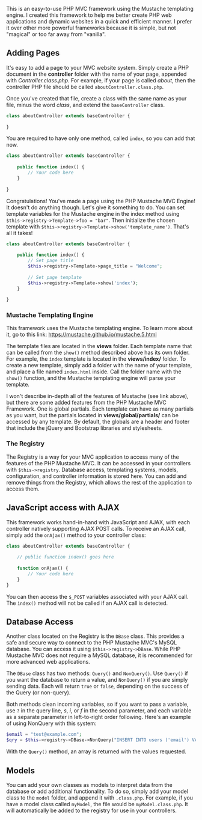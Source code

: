 This is an easy-to-use PHP MVC framework using the Mustache templating engine.  I created this framework to help me better create PHP web applications and dynamic websites in a quick and efficient manner.  I prefer it over other more powerful frameworks because it is simple, but not "magical" or too far away from "vanilla".

## Adding Pages
It's easy to add a page to your MVC website system.  Simply create a PHP document in the **controller** folder with the name of your page, appended with *Controller.class.php*.
For example, if your page is called *about*, then the controller PHP file should be called `aboutController.class.php`.

Once you've created that file, create a class with the same name as your file, minus the word *class*, and extend the `baseController` class.

```php
class aboutController extends baseController {
	
}
```
	
You are required to have only one method, called `index`, so you can add that now.

```php
class aboutController extends baseController {
	
	public function index() {
		// Your code here
	}
	
}
```

Congratulations!  You've made a page using the PHP Mustache MVC Engine!  It doesn't do anything though.  Let's give it something to do.
You can set template variables for the Mustache engine in the index method using `$this->registry->Template->foo = "bar"`.  Then initialize the chosen template with `$this->registry->Template->show('template_name')`.  That's all it takes!

```php
class aboutController extends baseController {
	
	public function index() {
		// Set page title
		$this->registry->Template->page_title = "Welcome";
		
		// Set page template
		$this->registry->Template->show('index');
	}
	
}
```

### Mustache Templating Engine
This framework uses the Mustache templating engine.  To learn more about it, go to this link: https://mustache.github.io/mustache.5.html

The template files are located in the **views** folder.  Each template name that can be called from the `show()` method described above has its own folder.  For example, the `index` template is located in the **views/index/** folder.  To create a new template, simply add a folder with the name of your template, and place a file named `index.html` inside.  Call the folder name with the `show()` function, and the Mustache templating engine will parse your template.

I won't describe in-depth all of the features of Mustache (see link above), but there are some added features from the PHP Mustache MVC Framework.  One is global partials.  Each template can have as many partials as you want, but the partials located in **views/global/partials/** can be accessed by any template.  By default, the globals are a header and footer that include the jQuery and Bootstrap libraries and stylesheets.
	
### The Registry
The Registry is a way for your MVC application to access many of the features of the PHP Mustache MVC.  It can be accessed in your controllers with `$this->registry`.  Database access, templating systems, models, configuration, and controller information is stored here.  You can add and remove things from the Registry, which allows the rest of the application to access them.
	
## JavaScript access with AJAX
This framework works hand-in-hand with JavaScript and AJAX, with each controller natively supporting AJAX POST calls.  To receive an AJAX call, simply add the `onAjax()` method to your controller class:

```php
class aboutController extends baseController {
	
	// public function index() goes here
	
	function onAjax() {
		// Your code here
	}
}
```

You can then access the `$_POST` variables associated with your AJAX call.  The `index()` method will not be called if an AJAX call is detected.

## Database Access
Another class located on the Registry is the `DBase` class.  This provides a safe and secure way to connect to the PHP Mustache MVC's MySQL database.  You can access it using `$this->registry->DBase`.  While PHP Mustache MVC does not require a MySQL database, it is recommended for more advanced web applications.

The `DBase` class has two methods: `Query()` and `NonQuery()`.  Use `Query()` if you want the database to return a value, and `NonQuery()` if you are simply sending data.  Each will return `true` or `false`, depending on the success of the Query (or non-query).

Both methods clean incoming variables, so if you want to pass a variable, use `?` in the query line, *s*, *i*, or *f* in the second parameter, and each variable as a separate parameter in left-to-right order following.  Here's an example of using NonQuery with this system:

```php
$email = "test@example.com";
$qry = $this->registry->DBase->NonQuery("INSERT INTO users ('email') VALUES (?)", "s", $email);
```

With the `Query()` method, an array is returned with the values requested.

## Models
You can add your own classes as models to interpret data from the database or add additional functionality.  To do so, simply add your model class to the `model` folder, and append it with `.class.php`.  For example, if you have a model class called `myModel`, the file would be `myModel.class.php`.  It will automatically be added to the registry for use in your controllers.
